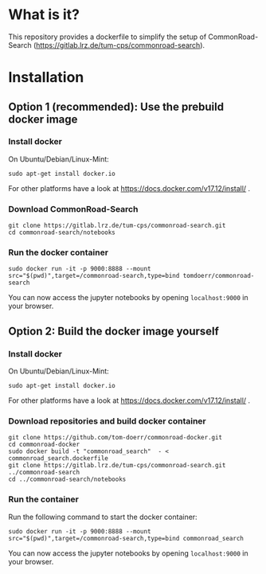 # What is it?
This repository provides a dockerfile to simplify the setup of CommonRoad-Search (https://gitlab.lrz.de/tum-cps/commonroad-search).

# Installation
## Option 1 (recommended): Use the prebuild docker image
### Install docker
On Ubuntu/Debian/Linux-Mint:
```
sudo apt-get install docker.io
```

For other platforms have a look at
https://docs.docker.com/v17.12/install/ .

### Download CommonRoad-Search
```
git clone https://gitlab.lrz.de/tum-cps/commonroad-search.git
cd commonroad-search/notebooks

```

### Run the docker container
```
sudo docker run -it -p 9000:8888 --mount src="$(pwd)",target=/commonroad-search,type=bind tomdoerr/commonroad-search
```

You can now access the jupyter notebooks by opening `localhost:9000` in your browser.


## Option 2: Build the docker image yourself
### Install docker
On Ubuntu/Debian/Linux-Mint:
```
sudo apt-get install docker.io
```

For other platforms have a look at
https://docs.docker.com/v17.12/install/ .

### Download repositories and build docker container
```
git clone https://github.com/tom-doerr/commonroad-docker.git
cd commonroad-docker
sudo docker build -t "commonroad_search"  - < commonroad_search.dockerfile
git clone https://gitlab.lrz.de/tum-cps/commonroad-search.git ../commonroad-search
cd ../commonroad-search/notebooks
```

### Run the container
Run the following command to start the docker container:
```
sudo docker run -it -p 9000:8888 --mount src="$(pwd)",target=/commonroad-search,type=bind commonroad_search
```
You can now access the jupyter notebooks by opening `localhost:9000` in your browser.


